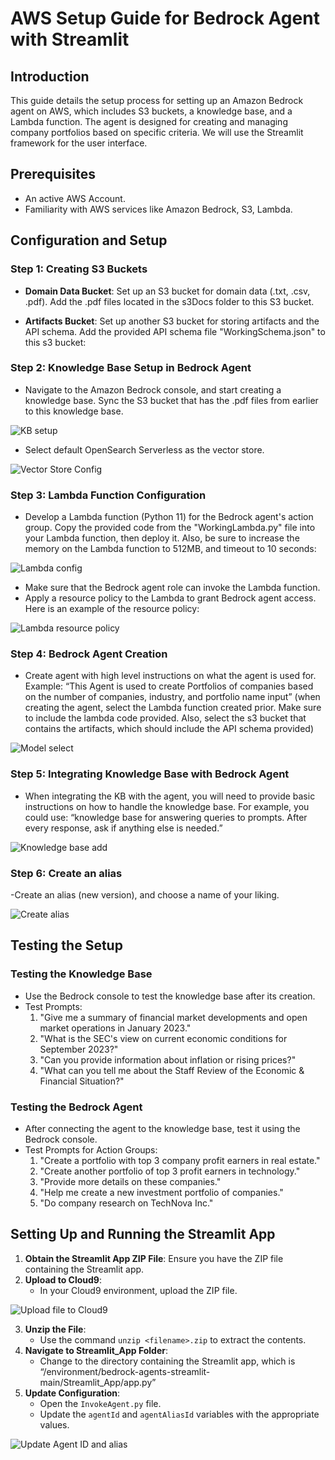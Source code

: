 
# AWS Setup Guide for Bedrock Agent with Streamlit

## Introduction
This guide details the setup process for setting up an Amazon Bedrock agent on AWS, which includes S3 buckets, a knowledge base, and a Lambda function. The agent is designed for creating and managing company portfolios based on specific criteria. We will use the Streamlit framework for the user interface.

## Prerequisites
- An active AWS Account.
- Familiarity with AWS services like Amazon Bedrock, S3, Lambda.

## Configuration and Setup
### Step 1: Creating S3 Buckets
- **Domain Data Bucket**: Set up an S3 bucket for domain data (.txt, .csv, .pdf). Add the .pdf files located in the s3Docs folder to this S3 bucket.

- **Artifacts Bucket**: Set up another S3 bucket for storing artifacts and the API schema. Add the provided API schema file "WorkingSchema.json" to this s3 bucket:


### Step 2: Knowledge Base Setup in Bedrock Agent
- Navigate to the Amazon Bedrock console, and start creating a knowledge base. Sync the S3 bucket that has the .pdf files from earlier to this knowledge base.

![KB setup](Streamlit_App/images/KB_setup.png)

- Select default OpenSearch Serverless as the vector store.
 
![Vector Store Config](Streamlit_App/images/vector_store_config.png)


### Step 3: Lambda Function Configuration
- Develop a Lambda function (Python 11) for the Bedrock agent's action group. Copy the provided code from the "WorkingLambda.py" file into your Lambda function, then deploy it. Also, be sure to increase the memory on the Lambda function to 512MB, and timeout to 10 seconds: 

![Lambda config](Streamlit_App/images/lambda_config.png)

- Make sure that the Bedrock agent role can invoke the Lambda function.
- Apply a resource policy to the Lambda to grant Bedrock agent access. Here is an example of the resource policy:  

![Lambda resource policy](Streamlit_App/images/lambda_resource_policy.png)

### Step 4: Bedrock Agent Creation
- Create agent with high level instructions on what the agent is used for. Example: “This Agent is used to create Portfolios of companies based on the number of companies, industry, and portfolio name input” (when creating the agent, select the Lambda function created prior. Make sure to include the lambda code provided. Also, select the s3 bucket that contains the artifacts, which should include the API schema provided)
 
![Model select](Streamlit_App/images/select_model.png)

### Step 5: Integrating Knowledge Base with Bedrock Agent
- When integrating the KB with the agent, you will need to provide basic instructions on how to handle the knowledge base. For example, you could use: “knowledge base for answering queries to prompts. After every response, ask if anything else is needed.”
 
![Knowledge base add](Streamlit_App/images/add_knowledge_base.png)

### Step 6: Create an alias
-Create an alias (new version), and choose a name of your liking. 
 
![Create alias](Streamlit_App/images/create_alias.png)

## Testing the Setup
### Testing the Knowledge Base
- Use the Bedrock console to test the knowledge base after its creation.
- Test Prompts:
  1. "Give me a summary of financial market developments and open market operations in January 2023."
  2. "What is the SEC's view on current economic conditions for September 2023?"
  3. "Can you provide information about inflation or rising prices?"
  4. "What can you tell me about the Staff Review of the Economic & Financial Situation?"

### Testing the Bedrock Agent
- After connecting the agent to the knowledge base, test it using the Bedrock console.
- Test Prompts for Action Groups:
  1. "Create a portfolio with top 3 company profit earners in real estate."
  2. "Create another portfolio of top 3 profit earners in technology."
  3. "Provide more details on these companies."
  4. "Help me create a new investment portfolio of companies."
  5. "Do company research on TechNova Inc."

## Setting Up and Running the Streamlit App
1. **Obtain the Streamlit App ZIP File**: Ensure you have the ZIP file containing the Streamlit app.
2. **Upload to Cloud9**:
   - In your Cloud9 environment, upload the ZIP file.

![Upload file to Cloud9](Streamlit_App/images/upload_file_cloud9.png)

3. **Unzip the File**:
   - Use the command `unzip <filename>.zip` to extract the contents.
4. **Navigate to Streamlit_App Folder**:
   - Change to the directory containing the Streamlit app, which is “/environment/bedrock-agents-streamlit-main/Streamlit_App/app.py”
5. **Update Configuration**:
   - Open the `InvokeAgent.py` file.
   - Update the `agentId` and `agentAliasId` variables with the appropriate values.

![Update Agent ID and alias](Streamlit_App/images/update_agentid_and_alias.png)

